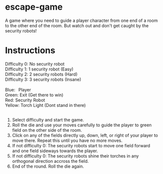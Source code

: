# escape-game
A game where you need to guide a player character from one end of a room to the other end of the room. But watch out and don't get caught by the security robots!

# Instructions
Difficulty 0: No security robot <br />
Difficulty 1: 1 security robot (Easy) <br />
Difficulty 2: 2 security robots (Hard)<br />
Difficulty 3: 3 security robots (Insane) <br />
<br />
Blue:   &ensp;Player <br />
Green:  Exit (Get there to win) <br />
Red:    Security Robot <br />
Yellow: Torch Light (Dont stand in there) <br />
<br />
1. Select difficulty and start the game.
2. Roll the die and use your moves carefully to guide the player to green field on the other side of the room. 
3. Click on any of the fields directly up, down, left, or right of your player to move there. Repeat this until you have no more moves. 
4. If not difficulty 0: The security robots start to move one field forward and one field sideways towards the player. 
5. If not difficulty 0: The security robots shine their torches in any orthogonal direction accross the field.
6. End of the round. Roll the die again.
